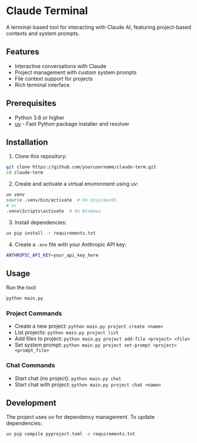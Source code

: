 # Claude Terminal

A terminal-based tool for interacting with Claude AI, featuring project-based contexts and system prompts.

## Features
- Interactive conversations with Claude
- Project management with custom system prompts
- File context support for projects
- Rich terminal interface

## Prerequisites
- Python 3.8 or higher
- [uv](https://github.com/astral-sh/uv) - Fast Python package installer and resolver

## Installation

1. Clone this repository:
```bash
git clone https://github.com/yourusername/claude-term.git
cd claude-term
```

2. Create and activate a virtual environment using uv:
```bash
uv venv
source .venv/bin/activate  # On Unix/macOS
# or
.venv\Scripts\activate  # On Windows
```

3. Install dependencies:
```bash
uv pip install -r requirements.txt
```

4. Create a `.env` file with your Anthropic API key:
```bash
ANTHROPIC_API_KEY=your_api_key_here
```

## Usage

Run the tool:
```bash
python main.py
```

### Project Commands
- Create a new project: `python main.py project create <name>`
- List projects: `python main.py project list`
- Add files to project: `python main.py project add-file <project> <file>`
- Set system prompt: `python main.py project set-prompt <project> <prompt_file>`

### Chat Commands
- Start chat (no project): `python main.py chat`
- Start chat with project: `python main.py project chat <name>`

## Development

The project uses uv for dependency management. To update dependencies:
```bash
uv pip compile pyproject.toml -o requirements.txt
``` 
